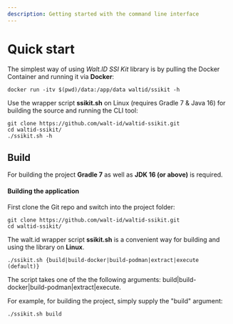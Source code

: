 ```yaml
---
description: Getting started with the command line interface
---
```


# Quick start

The simplest way of using _Walt.ID SSI Kit_ library is by pulling the Docker Container and running it via **Docker**:

    docker run -itv $(pwd)/data:/app/data waltid/ssikit -h

Use the wrapper script **ssikit.sh** on Linux (requires Gradle 7 & Java 16) for building the source and running the CLI tool:

    git clone https://github.com/walt-id/waltid-ssikit.git
    cd waltid-ssikit/
    ./ssikit.sh -h

## Build

For building the project **Gradle 7** as well as **JDK 16 (or above)** is required. 

#### Building the application

First clone the Git repo and switch into the project folder:

    git clone https://github.com/walt-id/waltid-ssikit.git
    cd waltid-ssikit/

The walt.id wrapper script **ssikit.sh** is a convenient way for building and using the library on **Linux**.

    ./ssikit.sh {build|build-docker|build-podman|extract|execute (default)}

The script takes one of the the following arguments: build|build-docker|build-podman|extract|execute.

For example, for building the project, simply supply the "build" argument:

    ./ssikit.sh build

